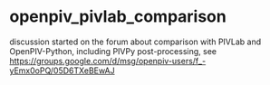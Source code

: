 # openpiv_pivlab_comparison
discussion started on the forum about comparison with PIVLab and OpenPIV-Python, including PIVPy post-processing, see https://groups.google.com/d/msg/openpiv-users/f_-yEmx0oPQ/05D6TXeBEwAJ
